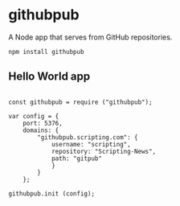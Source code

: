 # githubpub

A Node app that serves from GitHub repositories.

`npm install githubpub`

## Hello World app

~~~~

const githubpub = require ("githubpub");

var config = {
	port: 5376,
	domains: {
		"githubpub.scripting.com": {
			username: "scripting",
			repository: "Scripting-News",
			path: "gitpub"
			}
		}
	};

githubpub.init (config);


~~~~

